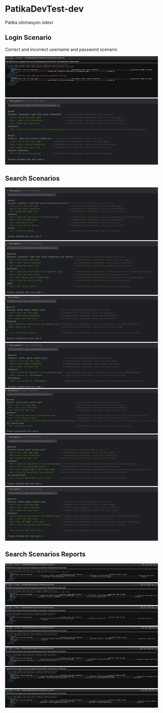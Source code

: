 # PatikaDevTest-dev
Patika otomasyon ödevi

##  Login Scenario
Correct and incorrect username and password scenario


![github](pictures/loginReport.PNG)
![github](pictures/login.PNG)


##  Search Scenarios
![github](pictures/search1.PNG)
![github](pictures/search2.PNG)
![github](pictures/search3.PNG)
![github](pictures/search4.PNG)
![github](pictures/search5.PNG)
![github](pictures/search6.PNG)
![github](pictures/search7.PNG)

## Search Scenarios Reports
![github](pictures/search1Report.PNG)
![github](pictures/search2Report.PNG)
![github](pictures/search3Report.PNG)
![github](pictures/search4Report.PNG)
![github](pictures/search5Report.PNG)
![github](pictures/search6Report.PNG)
![github](pictures/search7Report.PNG)


